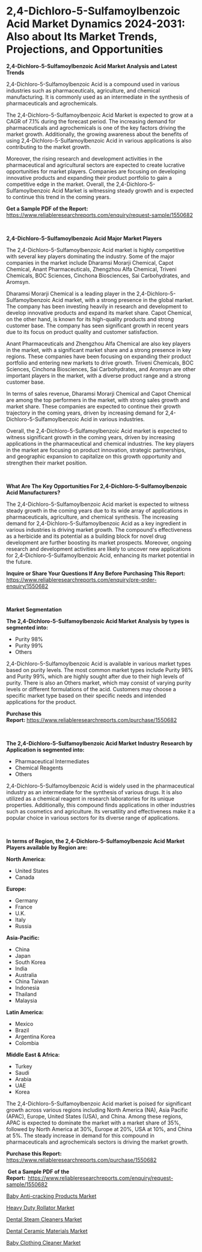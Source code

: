 <p><h1>2,4-Dichloro-5-Sulfamoylbenzoic Acid Market Dynamics 2024-2031: Also about Its Market Trends, Projections, and Opportunities</h1></p><p><strong>2,4-Dichloro-5-Sulfamoylbenzoic Acid Market Analysis and Latest Trends</strong></p>
<p><p>2,4-Dichloro-5-Sulfamoylbenzoic Acid is a compound used in various industries such as pharmaceuticals, agriculture, and chemical manufacturing. It is commonly used as an intermediate in the synthesis of pharmaceuticals and agrochemicals.</p><p>The 2,4-Dichloro-5-Sulfamoylbenzoic Acid Market is expected to grow at a CAGR of 7.1% during the forecast period. The increasing demand for pharmaceuticals and agrochemicals is one of the key factors driving the market growth. Additionally, the growing awareness about the benefits of using 2,4-Dichloro-5-Sulfamoylbenzoic Acid in various applications is also contributing to the market growth.</p><p>Moreover, the rising research and development activities in the pharmaceutical and agricultural sectors are expected to create lucrative opportunities for market players. Companies are focusing on developing innovative products and expanding their product portfolio to gain a competitive edge in the market. Overall, the 2,4-Dichloro-5-Sulfamoylbenzoic Acid Market is witnessing steady growth and is expected to continue this trend in the coming years.</p></p>
<p><strong>Get a Sample PDF of the Report:&nbsp;</strong> <a href="https://www.reliableresearchreports.com/enquiry/request-sample/1550682">https://www.reliableresearchreports.com/enquiry/request-sample/1550682</a></p>
<p>&nbsp;</p>
<p><strong>2,4-Dichloro-5-Sulfamoylbenzoic Acid Major Market Players</strong></p>
<p><p>The 2,4-Dichloro-5-Sulfamoylbenzoic Acid market is highly competitive with several key players dominating the industry. Some of the major companies in the market include Dharamsi Morarji Chemical, Capot Chemical, Anant Pharmaceuticals, Zhengzhou Alfa Chemical, Triveni Chemicals, BOC Sciences, Cinchona Biosciences, Sai Carbohydrates, and Aromsyn.</p><p>Dharamsi Morarji Chemical is a leading player in the 2,4-Dichloro-5-Sulfamoylbenzoic Acid market, with a strong presence in the global market. The company has been investing heavily in research and development to develop innovative products and expand its market share. Capot Chemical, on the other hand, is known for its high-quality products and strong customer base. The company has seen significant growth in recent years due to its focus on product quality and customer satisfaction.</p><p>Anant Pharmaceuticals and Zhengzhou Alfa Chemical are also key players in the market, with a significant market share and a strong presence in key regions. These companies have been focusing on expanding their product portfolio and entering new markets to drive growth. Triveni Chemicals, BOC Sciences, Cinchona Biosciences, Sai Carbohydrates, and Aromsyn are other important players in the market, with a diverse product range and a strong customer base.</p><p>In terms of sales revenue, Dharamsi Morarji Chemical and Capot Chemical are among the top performers in the market, with strong sales growth and market share. These companies are expected to continue their growth trajectory in the coming years, driven by increasing demand for 2,4-Dichloro-5-Sulfamoylbenzoic Acid in various industries.</p><p>Overall, the 2,4-Dichloro-5-Sulfamoylbenzoic Acid market is expected to witness significant growth in the coming years, driven by increasing applications in the pharmaceutical and chemical industries. The key players in the market are focusing on product innovation, strategic partnerships, and geographic expansion to capitalize on this growth opportunity and strengthen their market position.</p></p>
<p>&nbsp;</p>
<p><strong>What Are The Key Opportunities For 2,4-Dichloro-5-Sulfamoylbenzoic Acid Manufacturers?</strong></p>
<p><p>The 2,4-Dichloro-5-Sulfamoylbenzoic Acid market is expected to witness steady growth in the coming years due to its wide array of applications in pharmaceuticals, agriculture, and chemical synthesis. The increasing demand for 2,4-Dichloro-5-Sulfamoylbenzoic Acid as a key ingredient in various industries is driving market growth. The compound's effectiveness as a herbicide and its potential as a building block for novel drug development are further boosting its market prospects. Moreover, ongoing research and development activities are likely to uncover new applications for 2,4-Dichloro-5-Sulfamoylbenzoic Acid, enhancing its market potential in the future.</p></p>
<p><strong>Inquire or Share Your Questions If Any Before Purchasing This Report:</strong> <a href="https://www.reliableresearchreports.com/enquiry/pre-order-enquiry/1550682">https://www.reliableresearchreports.com/enquiry/pre-order-enquiry/1550682</a></p>
<p>&nbsp;</p>
<p><strong>Market Segmentation</strong></p>
<p><strong>The 2,4-Dichloro-5-Sulfamoylbenzoic Acid Market Analysis by types is segmented into:</strong></p>
<p><ul><li>Purity 98%</li><li>Purity 99%</li><li>Others</li></ul></p>
<p><p>2,4-Dichloro-5-Sulfamoylbenzoic Acid is available in various market types based on purity levels. The most common market types include Purity 98% and Purity 99%, which are highly sought after due to their high levels of purity. There is also an Others market, which may consist of varying purity levels or different formulations of the acid. Customers may choose a specific market type based on their specific needs and intended applications for the product.</p></p>
<p><strong>Purchase this Report:&nbsp;</strong><a href="https://www.reliableresearchreports.com/purchase/1550682">https://www.reliableresearchreports.com/purchase/1550682</a></p>
<p>&nbsp;</p>
<p><strong>The 2,4-Dichloro-5-Sulfamoylbenzoic Acid Market Industry Research by Application is segmented into:</strong></p>
<p><ul><li>Pharmaceutical Intermediates</li><li>Chemical Reagents</li><li>Others</li></ul></p>
<p><p>2,4-Dichloro-5-Sulfamoylbenzoic Acid is widely used in the pharmaceutical industry as an intermediate for the synthesis of various drugs. It is also utilized as a chemical reagent in research laboratories for its unique properties. Additionally, this compound finds applications in other industries such as cosmetics and agriculture. Its versatility and effectiveness make it a popular choice in various sectors for its diverse range of applications.</p></p>
<p>&nbsp;</p>
<p><strong>In terms of Region, the 2,4-Dichloro-5-Sulfamoylbenzoic Acid Market Players available by Region are:</strong></p>
<p>
    <p> <strong> North America: </strong>
        <ul>
            <li>United States</li>
            <li>Canada</li>
        </ul>
        </p> 
    <p> <strong> Europe: </strong>
        <ul>
            <li>Germany</li>
            <li>France</li>
            <li>U.K.</li>
            <li>Italy</li>
            <li>Russia</li>
        </ul>
        </p> 
    <p> <strong> Asia-Pacific: </strong>
        <ul>
            <li>China</li>
            <li>Japan</li>
            <li>South Korea</li>
            <li>India</li>
            <li>Australia</li>
            <li>China Taiwan</li>
            <li>Indonesia</li>
            <li>Thailand</li>
            <li>Malaysia</li>
        </ul>
        </p> 
    <p> <strong> Latin America: </strong>
        <ul>
            <li>Mexico</li>
            <li>Brazil</li>
            <li>Argentina Korea</li>
            <li>Colombia</li>
        </ul>
        </p> 
    <p> <strong> Middle East & Africa: </strong>
        <ul>
            <li>Turkey</li>
            <li>Saudi</li>
            <li>Arabia</li>
            <li>UAE</li>
            <li>Korea</li>
        </ul>
    </p>
    </p>
<p><p>The 2,4-Dichloro-5-Sulfamoylbenzoic Acid market is poised for significant growth across various regions including North America (NA), Asia Pacific (APAC), Europe, United States (USA), and China. Among these regions, APAC is expected to dominate the market with a market share of 35%, followed by North America at 30%, Europe at 20%, USA at 10%, and China at 5%. The steady increase in demand for this compound in pharmaceuticals and agrochemicals sectors is driving the market growth.</p></p>
<p><strong>Purchase this Report: </strong><a href="https://www.reliableresearchreports.com/purchase/1550682">https://www.reliableresearchreports.com/purchase/1550682</a></p>
<p>&nbsp;<strong>Get a Sample PDF of the Report:&nbsp;&nbsp;</strong><a href="https://www.reliableresearchreports.com/enquiry/request-sample/1550682">https://www.reliableresearchreports.com/enquiry/request-sample/1550682</a></p>
<p><strong></strong></p>
<p><p><a href="https://github.com/globismark/Market-Research-Report-List-1/blob/main/baby-anti-cracking-products-market.md">Baby Anti-cracking Products Market</a></p><p><a href="https://medium.com/@lauryframi644/heavy-duty-rollator-market-share-evolution-and-market-growth-trends-2024-2031-86cd2b8a1223">Heavy Duty Rollator Market</a></p><p><a href="https://medium.com/@kelsitorphy644/dental-steam-cleaners-market-report-reveals-the-latest-trends-and-growth-opportunities-of-this-3b5948e9cc57">Dental Steam Cleaners Market</a></p><p><a href="https://medium.com/@kelsitorphy644/dental-ceramic-materials-market-exploring-market-share-market-trends-and-future-growth-5b567b692731">Dental Ceramic Materials Market</a></p><p><a href="https://github.com/bobicer/Market-Research-Report-List-1/blob/main/baby-clothing-cleaner-market.md">Baby Clothing Cleaner Market</a></p></p>